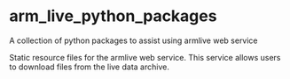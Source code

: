 # arm_live_python_packages
A collection of python packages to assist using armlive web service

Static resource files for the armlive web service. This service allows users to download files from the live data archive.

